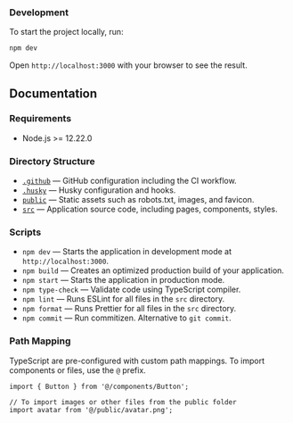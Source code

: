 ### Development

To start the project locally, run:

```bash
npm dev
```

Open `http://localhost:3000` with your browser to see the result.

## Documentation

### Requirements

- Node.js >= 12.22.0

### Directory Structure

- [`.github`](.github) — GitHub configuration including the CI workflow.<br>
- [`.husky`](.husky) — Husky configuration and hooks.<br>
- [`public`](./public) — Static assets such as robots.txt, images, and favicon.<br>
- [`src`](./src) — Application source code, including pages, components, styles.

### Scripts

- `npm dev` — Starts the application in development mode at `http://localhost:3000`.
- `npm build` — Creates an optimized production build of your application.
- `npm start` — Starts the application in production mode.
- `npm type-check` — Validate code using TypeScript compiler.
- `npm lint` — Runs ESLint for all files in the `src` directory.
- `npm format` — Runs Prettier for all files in the `src` directory.
- `npm commit` — Run commitizen. Alternative to `git commit`.

### Path Mapping

TypeScript are pre-configured with custom path mappings. To import components or files, use the `@` prefix.

```tsx
import { Button } from '@/components/Button';

// To import images or other files from the public folder
import avatar from '@/public/avatar.png';
```
